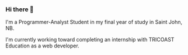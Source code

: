 ### Hi there 👋

I'm a Programmer-Analyst Student in my final year of study in Saint John, NB.

I'm currently working toward completing an internship with TRICOAST Education as a web developer.
<!--
**MichaelB-McDonald/MichaelB-McDonald** is a ✨ _special_ ✨ repository because its `README.md` (this file) appears on your GitHub profile.

Here are some ideas to get you started:

- 🔭 I’m currently working on ...
- 🌱 I’m currently learning ...
- 👯 I’m looking to collaborate on ...
- 🤔 I’m looking for help with ...
- 💬 Ask me about ...
- 📫 How to reach me: ...
- 😄 Pronouns: ...
- ⚡ Fun fact: ...
-->

